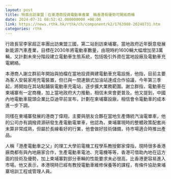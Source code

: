 ```yaml
---
layout: post
title: 特首出訪東盟｜在柬港商投資電動車產業　稱香港有優勢可開拓商機
date: 2024-07-31 08:52:42.000000000 +08:00
link: https://news.rthk.hk/rthk/ch/component/k2/1763980-20240731.htm
categories: rthk
---
```


行政長官李家超正率團出訪東盟三國，第二站到訪柬埔寨。當地政府近年銳意發展新能源汽車產業，目標在2030年將電動車數量，由現時約1600輛大幅增加至3萬輛，又計劃未來分階段建立電動車生態系統，包括吸引外資在當地設廠及電動車充電網絡。

本港商人謝立群前年開始與拍檔在當地投資興建電動車充電設施，他指，目前主要為客人安裝家用充電裝置，但已與一間連鎖式加油站達成合作協議，今年第三季起，將開始在其站點鋪裝電動車充電站，逐步擴大業務範圍。謝立群指，電動車在柬埔寨有一定商機，加上當地政府大力推動，相信未來會更普及。他又提到，中國內地電動車龍頭企業比亞迪早前宣布，計劃在柬埔寨設廠，相信會令電動車的成本進一步下調。

同樣在柬埔寨發展的港商丁偉翔，主要與朋友合夥在當地生產傳統汽油電單車，他的公司亦有調撥資源研發生產電動電單車，他認為，柬埔寨現時的整體政策配套尚未算非常成熟，但屬於長線看好的行業，他會做好技術儲備，待市場適合時推出產品。

人稱「港產電動車之父」的理工大學前電機工程學系教授鄭家偉指，現時很多香港廠商都有與內地廠家合作，生產電動車電池、充電機等等，香港可借助內地在這方面的技術及優勢，加上柬埔寨對部分車輛的性能要求未必很高，比香港更容易進入市場。他又表示，本港現時已經有教授電動車維修保養等的課程，有條件協助柬埔寨培訓工程或管理人員。
